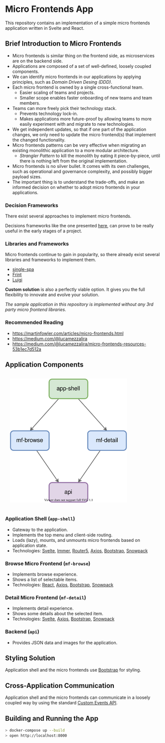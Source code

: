 # Micro Frontends App

This repository contains an implementation of a simple micro frontends application written in Svelte and React.

## Brief Introduction to Micro Frontends

- Micro frontends is similar thing on the frontend side, as microservices are on the backend side.
- Applications are composed of a set of well-defined, loosely coupled components.
- We can identify micro frontends in our applications by applying principles, such as _Domain Driven Desing (DDD)_.
- Each micro frontend is owned by a single cross-functional team.
  - Easier scaling of teams and projects.
  - Smaller scope enables faster onboarding of new teams and team members.
- Teams can more freely pick their technology stack.
  - Prevents technology lock-in.
  - Makes applications more future-proof by allowing teams to more easily experiment with and migrate to new technologies.
- We get independent updates, so that if one part of the application changes, we only need to update the micro frontend(s) that implement the changed functionality.
- Micro frontends patterns can be very effective when migrating an existing monolithic application to a more modular architecture.
  - _Strangler Pattern_ to kill the monolith by eating it piece-by-piece, until there is nothing left from the original implementation.
- Micro frontends is no silver bullet. It comes with its own challenges, such as operational and governance complexity, and possibly bigger payload sizes.
- The important thing is to understand the trade-offs, and make an informed decision on whether to adopt micro frontends in your applications.

### Decision Frameworks

There exist several approaches to implement micro frontends.

Decisions frameworks like the one presented [here](https://medium.com/@lucamezzalira/micro-frontends-decisions-framework-ebcd22256513), can prove to be really useful in the early stages of a project.

### Libraries and Frameworks

Micro frontends continue to gain in popularity, so there already exist several libraries and frameworks to implement them.

- [single-spa](https://single-spa.js.org/)
- [Frint](https://frint.js.org/)
- [Luigi](https://luigi-project.io/)

**Custom solution** is also a perfectly viable option. It gives you the full flexibility to innovate and evolve your solution.

_The sample application in this repository is implemented without any 3rd party micro frontend libraries._

### Recommended Reading

- https://martinfowler.com/articles/micro-frontends.html
- https://medium.com/@lucamezzalira
- https://medium.com/@lucamezzalira/micro-frontends-resources-53b1ec7d512a

## Application Components

<img src="./doc/micro-frontends.svg" height="400" style="margin:1rem"><img>

### Application Shell (`app-shell`)

- Gateway to the application.
- Implements the top menu and client-side routing.
- Loads (lazy), mounts, and unmounts micro frontends based on application state.
- Technologies: [Svelte](https://svelte.dev/), [Immer](https://immerjs.github.io/immer/), [Router5](https://router5.js.org/), [Axios](https://github.com/axios/axios), [Bootstrap](https://getbootstrap.com/), [Snowpack](https://www.snowpack.dev/)

### Browse Micro Frontend (`mf-browse`)

- Implements browse experience.
- Shows a list of selectable items.
- Technologies: [React](https://reactjs.org/), [Axios](https://github.com/axios/axios), [Bootstrap](https://getbootstrap.com/), [Snowpack](https://www.snowpack.dev/)

### Detail Micro Frontend (`mf-detail`)

- Implements detail experience.
- Shows some details about the selected item.
- Technologies: [Svelte](https://svelte.dev/), [Axios](https://github.com/axios/axios), [Bootstrap](https://getbootstrap.com/), [Snowpack](https://www.snowpack.dev/)

### Backend (`api`)

- Provides JSON data and images for the application.

## Styling Solution

Application shell and the micro frontends use [Bootstrap](https://getbootstrap.com/) for styling.

## Cross-Application Communication

Application shell and the micro frontends can communicate in a loosely coupled way by using the standard [Custom Events API](https://developer.mozilla.org/en-US/docs/Web/Guide/Events/Creating_and_triggering_events).

## Building and Running the App

```bash
> docker-compose up --build
> open http://localhost:8000
```

